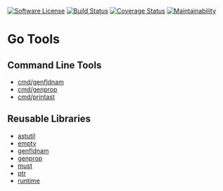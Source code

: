 [![Software License](https://img.shields.io/badge/license-MIT-brightgreen.svg?style=flat-square)](LICENSE)
[![Build Status](https://github.com/hidori/go-tools/actions/workflows/ci.yml/badge.svg?branch=main)](https://github.com/hidori/go-tools/actions/workflows/ci.yml)
[![Coverage Status](https://coveralls.io/repos/github/hidori/go-tools/badge.svg?branch=main)](https://coveralls.io/github/hidori/go-tools?branch=main)
[![Maintainability](https://api.codeclimate.com/v1/badges/979abcdc61b3f820e6ad/maintainability)](https://codeclimate.com/github/hidori/go-tools/maintainability)

# Go Tools

## Command Line Tools

* [cmd/genfldnam](./cmd/genfldnam/)
* [cmd/genprop](./cmd/genprop/)
* [cmd/printast](./cmd/printast)

## Reusable Libraries

* [astutil](./astutil/)
* [empty](./empty/)
* [genfldnam](./genfldnam/)
* [genprop](./genprop/)
* [must](./must/)
* [ptr](./ptr/)
* [runtime](./runtime/)
